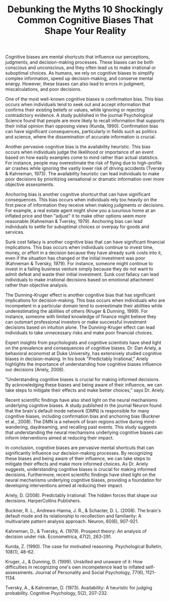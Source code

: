﻿---
title: "Debunking the Myths 10 Shockingly Common Cognitive Biases That Shape Your Reality"
description: "Discover the fascinating world of human psychology with insights into behavior, mental health, cognitive science, and the latest psychological research."
pubDate: 2025-07-01
category: "psychology"
tags: []
image: "/assets/blog-placeholder-1.svg"
---

Cognitive biases are mental shortcuts that influence our perceptions, judgments, and decision-making processes. These biases can be both conscious and unconscious, and they often lead us to make irrational or suboptimal choices. As humans, we rely on cognitive biases to simplify complex information, speed up decision-making, and conserve mental energy. However, these biases can also lead to errors in judgment, miscalculations, and poor decisions.

One of the most well-known cognitive biases is confirmation bias. This bias occurs when individuals tend to seek out and accept information that confirms their existing beliefs or values, while ignoring or rejecting contradictory evidence. A study published in the journal Psychological Science found that people are more likely to recall information that supports their initial opinion than opposing views (Kunda, 1990). Confirmation bias can have significant consequences, particularly in fields such as politics and science, where the dissemination of accurate information is crucial.

Another pervasive cognitive bias is the availability heuristic. This bias occurs when individuals judge the likelihood or importance of an event based on how easily examples come to mind rather than actual statistics. For instance, people may overestimate the risk of flying due to high-profile air crashes while ignoring the vastly lower risk of driving accidents (Tversky & Kahneman, 1973). The availability heuristic can lead individuals to make poor decisions by prioritizing sensational or dramatic information over more objective assessments.

Anchoring bias is another cognitive shortcut that can have significant consequences. This bias occurs when individuals rely too heavily on the first piece of information they receive when making judgments or decisions. For example, a real estate agent might show you a luxurious home at an inflated price and then "adjust" it to make other options seem more reasonable (Kahneman & Tversky, 1979). Anchoring bias can lead individuals to settle for suboptimal choices or overpay for goods and services.

Sunk cost fallacy is another cognitive bias that can have significant financial implications. This bias occurs when individuals continue to invest time, money, or effort in a decision because they have already sunk costs into it, even if the situation has changed or the initial investment was poor (Kahneman & Tversky, 1979). For instance, someone might continue to invest in a failing business venture simply because they do not want to admit defeat and waste their initial investment. Sunk cost fallacy can lead individuals to make irrational decisions based on emotional attachment rather than objective analysis.

The Dunning-Kruger effect is another cognitive bias that has significant implications for decision-making. This bias occurs when individuals who are incompetent in a particular domain tend to overestimate their abilities while underestimating the abilities of others (Kruger & Dunning, 1999). For instance, someone with limited knowledge of finance might believe they can outsmart professional investors or make successful investment decisions based on intuition alone. The Dunning-Kruger effect can lead individuals to take unnecessary risks and make poor financial choices.

Expert insights from psychologists and cognitive scientists have shed light on the prevalence and consequences of cognitive biases. Dr. Dan Ariely, a behavioral economist at Duke University, has extensively studied cognitive biases in decision-making. In his book "Predictably Irrational," Ariely highlights the importance of understanding how cognitive biases influence our decisions (Ariely, 2008).

"Understanding cognitive biases is crucial for making informed decisions. By acknowledging these biases and being aware of their influence, we can take steps to mitigate their effects and make better choices," says Dr. Ariely.

Recent scientific findings have also shed light on the neural mechanisms underlying cognitive biases. A study published in the journal Neuron found that the brain's default mode network (DMN) is responsible for many cognitive biases, including confirmation bias and anchoring bias (Buckner et al., 2008). The DMN is a network of brain regions active during mind-wandering, daydreaming, and recalling past events. This study suggests that understanding the neural mechanisms underlying cognitive biases can inform interventions aimed at reducing their impact.

In conclusion, cognitive biases are pervasive mental shortcuts that can significantly influence our decision-making processes. By recognizing these biases and being aware of their influence, we can take steps to mitigate their effects and make more informed choices. As Dr. Ariely suggests, understanding cognitive biases is crucial for making informed decisions. Furthermore, recent scientific findings have shed light on the neural mechanisms underlying cognitive biases, providing a foundation for developing interventions aimed at reducing their impact.

Ariely, D. (2008). Predictably irrational: The hidden forces that shape our decisions. HarperCollins Publishers.

Buckner, R. L., Andrews-Hanna, J. R., & Schacter, D. L. (2008). The brain's default mode and its relationship to recollection and familiarity: A multivariate pattern analysis approach. Neuron, 60(6), 907-921.

Kahneman, D., & Tversky, A. (1979). Prospect theory: An analysis of decision under risk. Econometrica, 47(2), 263-291.

Kunda, Z. (1990). The case for motivated reasoning. Psychological Bulletin, 108(1), 48-62.

Kruger, J., & Dunning, D. (1999). Unskilled and unaware of it: How difficulties in recognizing one's own incompetence lead to inflated self-assessments. Journal of Personality and Social Psychology, 77(6), 1121-1134.

Tversky, A., & Kahneman, D. (1973). Availability: A heuristic for judging probability. Cognitive Psychology, 5(2), 207-232.
